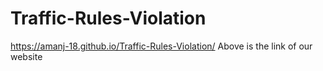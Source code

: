 # Traffic-Rules-Violation
https://amanj-18.github.io/Traffic-Rules-Violation/
Above is the link of our website 
